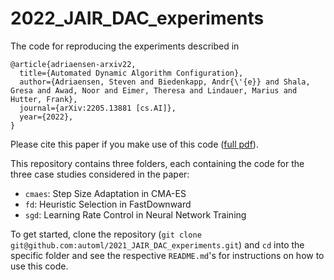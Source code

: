 # 2022_JAIR_DAC_experiments

The code for reproducing the experiments described in 
```
@article{adriaensen-arxiv22,
  title={Automated Dynamic Algorithm Configuration},
  author={Adriaensen, Steven and Biedenkapp, Andr{\'{e}} and Shala, Gresa and Awad, Noor and Eimer, Theresa and Lindauer, Marius and Hutter, Frank},
  journal={arXiv:2205.13881 [cs.AI]},
  year={2022},
}
```
Please cite this paper if you make use of this code ([full pdf](https://arxiv.org/pdf/2205.13881)).


This repository contains three folders, each containing the code for the three case studies considered in the paper:
* ```cmaes```: Step Size Adaptation in CMA-ES
* ```fd```: Heuristic Selection in FastDownward
* ```sgd```: Learning Rate Control in Neural Network Training

To get started, clone the repository (```git clone git@github.com:automl/2021_JAIR_DAC_experiments.git```) and ```cd``` into the specific folder and see the respective ```README.md```'s for instructions on how to use this code.
